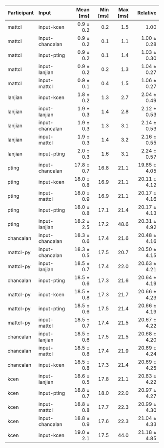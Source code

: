 | Participant | Input | Mean [ms] | Min [ms] | Max [ms] | Relative |
|:---|:---|---:|---:|---:|---:|
| mattcl | input-kcen | 0.9 ± 0.2 | 0.2 | 1.5 | 1.00 |
| mattcl | input-chancalan | 0.9 ± 0.2 | 0.1 | 1.1 | 1.00 ± 0.28 |
| mattcl | input-pting | 0.9 ± 0.2 | 0.1 | 1.4 | 1.03 ± 0.30 |
| mattcl | input-lanjian | 0.9 ± 0.2 | 0.2 | 1.3 | 1.04 ± 0.27 |
| mattcl | input-mattcl | 0.9 ± 0.1 | 0.4 | 1.5 | 1.06 ± 0.27 |
| lanjian | input-kcen | 1.8 ± 0.2 | 1.3 | 2.7 | 2.04 ± 0.49 |
| lanjian | input-lanjian | 1.9 ± 0.3 | 1.4 | 2.8 | 2.12 ± 0.53 |
| lanjian | input-chancalan | 1.9 ± 0.3 | 1.3 | 3.1 | 2.14 ± 0.53 |
| lanjian | input-mattcl | 1.9 ± 0.3 | 1.4 | 3.2 | 2.16 ± 0.55 |
| lanjian | input-pting | 2.0 ± 0.3 | 1.6 | 3.1 | 2.24 ± 0.57 |
| pting | input-chancalan | 17.8 ± 0.7 | 16.8 | 21.1 | 19.85 ± 4.05 |
| pting | input-kcen | 18.0 ± 0.8 | 16.9 | 21.1 | 20.11 ± 4.12 |
| pting | input-mattcl | 18.0 ± 0.9 | 16.9 | 21.1 | 20.17 ± 4.16 |
| pting | input-pting | 18.0 ± 0.8 | 17.1 | 21.4 | 20.17 ± 4.13 |
| pting | input-lanjian | 18.2 ± 2.5 | 17.2 | 48.6 | 20.31 ± 4.92 |
| chancalan | input-chancalan | 18.3 ± 0.6 | 17.4 | 21.6 | 20.48 ± 4.16 |
| mattcl-py | input-chancalan | 18.3 ± 0.5 | 17.5 | 20.7 | 20.50 ± 4.15 |
| mattcl-py | input-lanjian | 18.5 ± 0.7 | 17.4 | 22.0 | 20.63 ± 4.21 |
| chancalan | input-pting | 18.5 ± 0.6 | 17.3 | 21.6 | 20.64 ± 4.19 |
| mattcl-py | input-kcen | 18.5 ± 0.8 | 17.3 | 21.7 | 20.66 ± 4.23 |
| mattcl-py | input-pting | 18.5 ± 0.6 | 17.5 | 21.4 | 20.66 ± 4.19 |
| mattcl-py | input-mattcl | 18.5 ± 0.7 | 17.4 | 21.5 | 20.67 ± 4.22 |
| chancalan | input-lanjian | 18.5 ± 0.6 | 17.5 | 21.5 | 20.68 ± 4.20 |
| chancalan | input-mattcl | 18.5 ± 0.8 | 17.4 | 21.9 | 20.69 ± 4.24 |
| chancalan | input-kcen | 18.5 ± 0.8 | 17.3 | 21.4 | 20.69 ± 4.25 |
| kcen | input-lanjian | 18.6 ± 0.5 | 17.8 | 21.1 | 20.83 ± 4.22 |
| kcen | input-pting | 18.8 ± 0.7 | 18.0 | 22.0 | 20.97 ± 4.27 |
| kcen | input-mattcl | 18.8 ± 0.8 | 17.7 | 22.3 | 20.99 ± 4.30 |
| kcen | input-chancalan | 18.8 ± 0.9 | 17.6 | 22.3 | 21.04 ± 4.33 |
| kcen | input-kcen | 19.0 ± 2.1 | 17.5 | 44.0 | 21.18 ± 4.85 |
